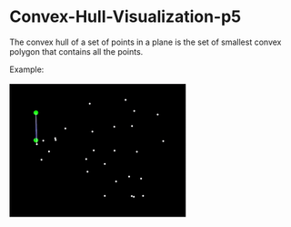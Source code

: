 # Convex-Hull-Visualization-p5
The convex hull of a set of points in a plane is the set of smallest convex polygon that contains all the points. 

Example:

![](https://github.com/VaibhavSaini19/Convex-Hull-Visualization-p5/blob/master/convex_hull_2.gif)
